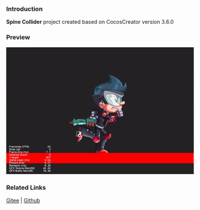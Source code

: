 ### Introduction
**Spine Collider** project created based on CocosCreator version 3.6.0

### Preview
![image](../../../gif/202203/2022030225.gif)

### Related Links
[Gitee](https://gitee.com/mirrors_cocos-creator/test-cases-3d/tree/v3.0/assets/cases/spine) | [Github](https://github.com/cocos-creator/test-cases-3d/tree/v3.0/assets/cases/spine)